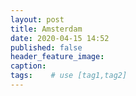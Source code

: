 ```yaml
---
layout: post
title: Amsterdam
date: 2020-04-15 14:52
published: false
header_feature_image:
caption:
tags:    # use [tag1,tag2]
---
```

